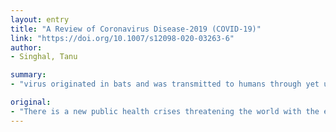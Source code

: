 ```yaml
---
layout: entry
title: "A Review of Coronavirus Disease-2019 (COVID-19)"
link: "https://doi.org/10.1007/s12098-020-03263-6"
author:
- Singhal, Tanu

summary:
- "virus originated in bats and was transmitted to humans through yet unknown intermediary animals in Wuhan, Hubei province, China in December 2019. There have been around 96,000 reported cases of coronavirus disease 2019 (COVID-2019) The disease is transmitted by inhalation or contact with infected droplets. The symptoms are usually fever, cough, sore throat, breathlessness, fatigue, malaise among others."

original:
- "There is a new public health crises threatening the world with the emergence and spread of 2019 novel coronavirus (2019-nCoV) or the severe acute respiratory syndrome coronavirus 2 (SARS-CoV-2). The virus originated in bats and was transmitted to humans through yet unknown intermediary animals in Wuhan, Hubei province, China in December 2019. There have been around 96,000 reported cases of coronavirus disease 2019 (COVID-2019) and 3300 reported deaths to date (05/03/2020). The disease is transmitted by inhalation or contact with infected droplets and the incubation period ranges from 2 to 14 d. The symptoms are usually fever, cough, sore throat, breathlessness, fatigue, malaise among others. The disease is mild in most people; in some (usually the elderly and those with comorbidities), it may progress to pneumonia, acute respiratory distress syndrome (ARDS) and multi organ dysfunction. Many people are asymptomatic. The case fatality rate is estimated to range from 2 to 3%. Diagnosis is by demonstration of the virus in respiratory secretions by special molecular tests. Common laboratory findings include normal/ low white cell counts with elevated C-reactive protein (CRP). The computerized tomographic chest scan is usually abnormal even in those with no symptoms or mild disease. Treatment is essentially supportive; role of antiviral agents is yet to be established. Prevention entails home isolation of suspected cases and those with mild illnesses and strict infection control measures at hospitals that include contact and droplet precautions. The virus spreads faster than its two ancestors the SARS-CoV and Middle East respiratory syndrome coronavirus (MERS-CoV), but has lower fatality. The global impact of this new epidemic is yet uncertain."
---
```


